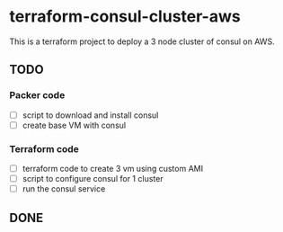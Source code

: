 # terraform-consul-cluster-aws

This is a terraform project to deploy a 3 node cluster of consul on AWS.

## TODO

### Packer code
- [ ] script to download and install consul
- [ ] create base VM with consul

### Terraform code

- [ ] terraform code to create 3 vm using custom AMI
- [ ] script to configure consul for 1 cluster
- [ ] run the consul service

## DONE
